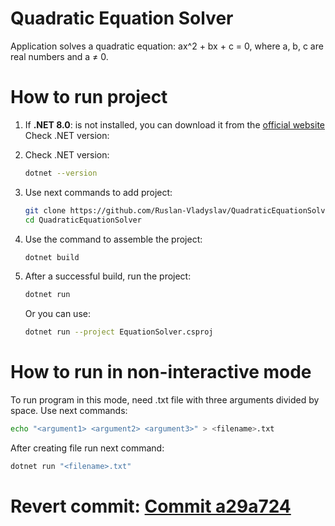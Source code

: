 ﻿# Quadratic Equation Solver

Application solves a quadratic equation: ax^2 + bx + c = 0,
where a, b, c are real numbers and a ≠ 0.

# How to run project

1. If **.NET 8.0**: is not installed, you can download it from the [official website](https://dotnet.microsoft.com/en-us/download)
   Check .NET version:

2. Check .NET version:
   ```bash
   dotnet --version
   
3. Use next commands to add project:
   ```bash
   git clone https://github.com/Ruslan-Vladyslav/QuadraticEquationSolver.git
   cd QuadraticEquationSolver
4. Use the command to assemble the project:
   ```bash
   dotnet build
5. After a successful build, run the project:
    ```bash
   dotnet run
   ```
   Or you can use:
   ```bash
   dotnet run --project EquationSolver.csproj

# How to run in non-interactive mode
  To run program in this mode, need .txt file with three arguments divided by space. Use next commands:
  ```bash
  echo "<argument1> <argument2> <argument3>" > <filename>.txt
  ```
  After creating file run next command:
  ```bash
  dotnet run "<filename>.txt"
  ```

 # Revert commit: [Commit a29a724](https://github.com/Ruslan-Vladyslav/QuadraticEquationSolver/commit/a29a72401460ca45cc96c49fd1efba8488e951a5)


